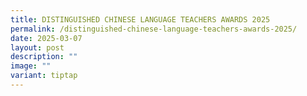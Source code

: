 ```yaml
---
title: DISTINGUISHED CHINESE LANGUAGE TEACHERS AWARDS 2025
permalink: /distinguished-chinese-language-teachers-awards-2025/
date: 2025-03-07
layout: post
description: ""
image: ""
variant: tiptap
---
```

